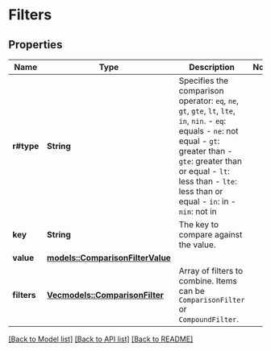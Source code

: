 # Filters

## Properties

Name | Type | Description | Notes
------------ | ------------- | ------------- | -------------
**r#type** | **String** | Specifies the comparison operator: `eq`, `ne`, `gt`, `gte`, `lt`, `lte`, `in`, `nin`. - `eq`: equals - `ne`: not equal - `gt`: greater than - `gte`: greater than or equal - `lt`: less than - `lte`: less than or equal - `in`: in - `nin`: not in  | 
**key** | **String** | The key to compare against the value. | 
**value** | [**models::ComparisonFilterValue**](ComparisonFilter_value.md) |  | 
**filters** | [**Vec<models::ComparisonFilter>**](ComparisonFilter.md) | Array of filters to combine. Items can be `ComparisonFilter` or `CompoundFilter`. | 

[[Back to Model list]](../README.md#documentation-for-models) [[Back to API list]](../README.md#documentation-for-api-endpoints) [[Back to README]](../README.md)


